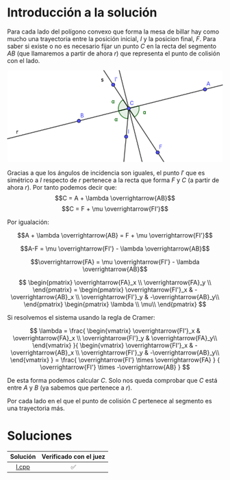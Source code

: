# Introducción a la solución

Para cada lado del polígono convexo que forma la mesa de billar hay como mucho una trayectoria entre la posición inicial, $I$ y la posicion final, $F$. Para saber si existe o no es necesario fijar un punto $C$ en la recta del segmento $AB$ (que llamaremos a partir de ahora $r$) que representa el punto de colisión con el lado.

![](I.png)

Gracias a que los ángulos de incidencia son iguales, el punto $I'$ que es simétrico a $I$ respecto de $r$ pertenece a la recta que forma $F$ y $C$ (a partir de ahora $r$). Por tanto podemos decir que:
$$C = A + \lambda \overrightarrow{AB}$$
$$C = F + \mu \overrightarrow{FI'}$$

Por igualación:

$$A + \lambda \overrightarrow{AB} = F + \mu \overrightarrow{FI'}$$

$$A-F = \mu \overrightarrow{FI'} - \lambda \overrightarrow{AB}$$

$$\overrightarrow{FA} = \mu \overrightarrow{FI'} - \lambda \overrightarrow{AB}$$

$$
\begin{pmatrix}
\overrightarrow{FA}_x \\
\overrightarrow{FA}_y \\
\end{pmatrix} = 
\begin{pmatrix}
\overrightarrow{FI'}_x & -\overrightarrow{AB}_x \\
\overrightarrow{FI'}_y & 
-\overrightarrow{AB}_y\\
\end{pmatrix}
\begin{pmatrix}
\lambda \\
\mu\\
\end{pmatrix}
$$

Si resolvemos el sistema usando la regla de Cramer:

$$
\lambda = \frac{
\begin{vmatrix}
\overrightarrow{FI'}_x & 
\overrightarrow{FA}_x \\
\overrightarrow{FI'}_y & 
\overrightarrow{FA}_y\\
\end{vmatrix}
}{
\begin{vmatrix}
\overrightarrow{FI'}_x & 
-\overrightarrow{AB}_x \\
\overrightarrow{FI'}_y & 
-\overrightarrow{AB}_y\\
\end{vmatrix}
} = \frac{
    \overrightarrow{FI'} \times
    \overrightarrow{FA}
}
{
    \overrightarrow{FI'} \times
    -\overrightarrow{AB}
}
$$

De esta forma podemos calcular $C$. Solo nos queda comprobar que $C$ está entre $A$ y $B$ (ya sabemos que pertenece a $r$).

Por cada lado en el que el punto de colisión $C$ pertenece al segmento es una trayectoria más.

# Soluciones

| Solución | Verificado con el juez |
| :------: | :--------------------: |
| [I.cpp](src/B.cpp) | :white_check_mark: |

